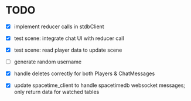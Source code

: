 # TODO

- [x] implement reducer calls in stdbClient
- [x] test scene: integrate chat UI with reducer call
- [x] test scene: read player data to update scene
- [ ] generate random username
- [x] handle deletes correctly for both Players & ChatMessages
- [x] update spacetime_client to handle spacetimedb websocket messages; only return data for watched tables



